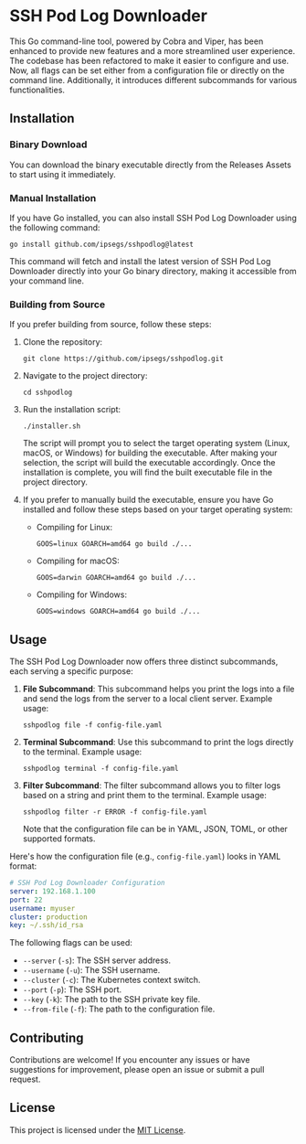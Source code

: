 # SSH Pod Log Downloader

This Go command-line tool, powered by Cobra and Viper, has been enhanced to provide new features and a more streamlined user experience. The codebase has been refactored to make it easier to configure and use. Now, all flags can be set either from a configuration file or directly on the command line. Additionally, it introduces different subcommands for various functionalities.

## Installation

### Binary Download

You can download the binary executable directly from the Releases Assets to start using it immediately.

### Manual Installation

If you have Go installed, you can also install SSH Pod Log Downloader using the following command:

```shell
go install github.com/ipsegs/sshpodlog@latest
```

This command will fetch and install the latest version of SSH Pod Log Downloader directly into your Go binary directory, making it accessible from your command line.

### Building from Source

If you prefer building from source, follow these steps:

1. Clone the repository:

   ```shell
   git clone https://github.com/ipsegs/sshpodlog.git
   ```

2. Navigate to the project directory:

   ```shell
   cd sshpodlog
   ```

3. Run the installation script:

   ```shell
   ./installer.sh
   ```

   The script will prompt you to select the target operating system (Linux, macOS, or Windows) for building the executable. After making your selection, the script will build the executable accordingly. Once the installation is complete, you will find the built executable file in the project directory.

4. If you prefer to manually build the executable, ensure you have Go installed and follow these steps based on your target operating system:

   - Compiling for Linux:

     ```shell
     GOOS=linux GOARCH=amd64 go build ./...
     ```

   - Compiling for macOS:

     ```shell
     GOOS=darwin GOARCH=amd64 go build ./...
     ```

   - Compiling for Windows:

     ```shell
     GOOS=windows GOARCH=amd64 go build ./...
     ```

## Usage

The SSH Pod Log Downloader now offers three distinct subcommands, each serving a specific purpose:

1. **File Subcommand**: This subcommand helps you print the logs into a file and send the logs from the server to a local client server. Example usage:

   ```shell
   sshpodlog file -f config-file.yaml
   ```

2. **Terminal Subcommand**: Use this subcommand to print the logs directly to the terminal. Example usage:

   ```shell
   sshpodlog terminal -f config-file.yaml
   ```

3. **Filter Subcommand**: The filter subcommand allows you to filter logs based on a string and print them to the terminal. Example usage:

   ```shell
   sshpodlog filter -r ERROR -f config-file.yaml
   ```

   Note that the configuration file can be in YAML, JSON, TOML, or other supported formats.

Here's how the configuration file (e.g., `config-file.yaml`) looks in YAML format:

```yaml
# SSH Pod Log Downloader Configuration
server: 192.168.1.100
port: 22
username: myuser
cluster: production
key: ~/.ssh/id_rsa
```

The following flags can be used:

- `--server` (`-s`): The SSH server address.
- `--username` (`-u`): The SSH username.
- `--cluster` (`-c`): The Kubernetes context switch.
- `--port` (`-p`): The SSH port.
- `--key` (`-k`): The path to the SSH private key file.
- `--from-file` (`-f`): The path to the configuration file.

## Contributing

Contributions are welcome! If you encounter any issues or have suggestions for improvement, please open an issue or submit a pull request.

## License

This project is licensed under the [MIT License](LICENSE).